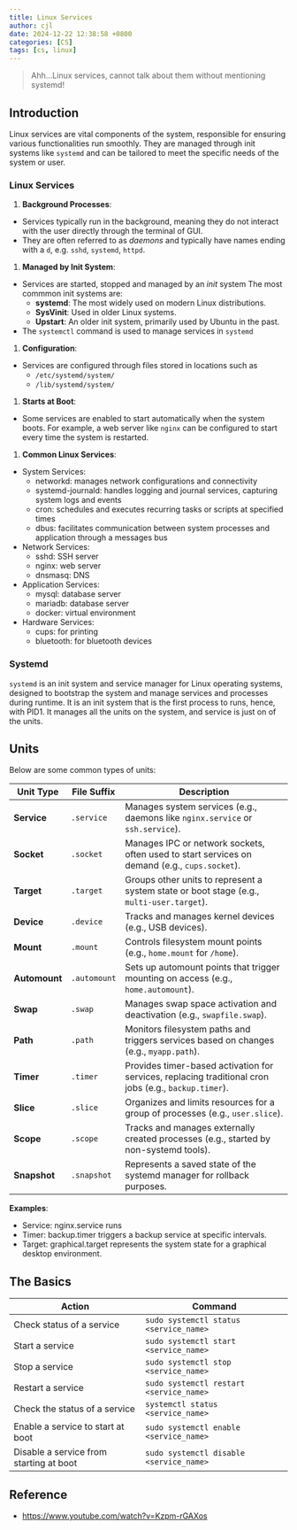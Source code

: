 ```yaml
---
title: Linux Services
author: cjl
date: 2024-12-22 12:38:58 +0800
categories: [CS]
tags: [cs, linux]
---
```


> Ahh...Linux services, cannot talk about them without mentioning systemd!

## Introduction

Linux services are vital components of the system,
responsible for ensuring various functionalities run smoothly.
They are managed through init systems like `systemd` and can be tailored
to meet the specific needs of the system or user.

### Linux Services

1. **Background Processes**:
  - Services typically run in the background, meaning they do not
    interact with the user directly through the terminal of GUI.
  - They are often referred to as _daemons_ and typically have names
    ending with a `d`, e.g. `sshd`, `systemd`, `httpd`.

1. **Managed by Init System**:
  - Services are started, stopped and managed by an _init_ system
    The most commmon init systems are:
      - **systemd**: The most widely used on modern Linux distributions.
      - **SysVinit**: Used in older Linux systems.
      - **Upstart**: An older init system, primarily used by Ubuntu in the past.
  - The `systemctl` command is used to manage services in `systemd`

1. **Configuration**:
  - Services are configured through files stored in locations such as
    - `/etc/systemd/system/`
    - `/lib/systemd/system/`

1. **Starts at Boot**:
  - Some services are enabled to start automatically when the system boots.
    For example, a web server like `nginx` can be configured to start
    every time the system is restarted.

1. **Common Linux Services**:
  - System Services:
    + networkd: manages network configurations and connectivity
    + systemd-journald: handles logging and journal services,
                        capturing system logs and events
    + cron: schedules and executes recurring tasks or scripts at specified times
    + dbus: facilitates communication between system processes and
            application through a messages bus
  - Network Services:
    + sshd: SSH server
    + nginx: web server
    + dnsmasq: DNS
  - Application Services:
    + mysql: database server
    + mariadb: database server
    + docker: virtual environment
  - Hardware Services:
    + cups: for printing
    + bluetooth: for bluetooth devices

### Systemd

`systemd` is an init system and service manager for Linux operating systems,
designed to bootstrap the system and manage services and processes during runtime.
It is an init system that is the first process to runs, hence, with PID1.
It manages all the units on the system, and service is just on of the units.

## Units

Below are some common types of units:

Unit Type | File Suffix | Description
--- | --- | ---
**Service** | `.service` | Manages system services (e.g., daemons like `nginx.service` or `ssh.service`).
**Socket** | `.socket` | Manages IPC or network sockets, often used to start services on demand (e.g., `cups.socket`).
**Target** | `.target` | Groups other units to represent a system state or boot stage (e.g., `multi-user.target`).
**Device** | `.device` | Tracks and manages kernel devices (e.g., USB devices).
**Mount** | `.mount` | Controls filesystem mount points (e.g., `home.mount` for `/home`).
**Automount** | `.automount` | Sets up automount points that trigger mounting on access (e.g., `home.automount`).
**Swap** | `.swap` | Manages swap space activation and deactivation (e.g., `swapfile.swap`).
**Path** | `.path` | Monitors filesystem paths and triggers services based on changes (e.g., `myapp.path`).
**Timer** | `.timer` | Provides timer-based activation for services, replacing traditional cron jobs (e.g., `backup.timer`).
**Slice** | `.slice` | Organizes and limits resources for a group of processes (e.g., `user.slice`).
**Scope** | `.scope` | Tracks and manages externally created processes (e.g., started by non-systemd tools).
**Snapshot** | `.snapshot` | Represents a saved state of the systemd manager for rollback purposes.

**Examples**:
- Service: nginx.service runs 
- Timer: backup.timer triggers a backup service at specific intervals.
- Target: graphical.target represents the system state for a graphical desktop environment.

## The Basics

Action | Command
--- | ---
Check status of a service | `sudo systemctl status <service_name>`
Start a service | `sudo systemctl start <service_name>`
Stop a service | `sudo systemctl stop <service_name>`
Restart a service | `sudo systemctl restart <service_name>`
Check the status of a service | `systemctl status <service_name>`
Enable a service to start at boot | `sudo systemctl enable <service_name>`
Disable a service from starting at boot | `sudo systemctl disable <service_name>`


## Reference

- https://www.youtube.com/watch?v=Kzpm-rGAXos

